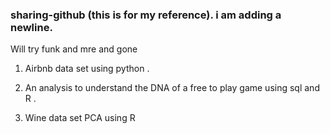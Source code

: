 ### sharing-github (this is for my reference). i am adding a newline.
Will try funk and mre and gone
1. Airbnb data set using python .

2. An analysis to understand the DNA of a free to play game using sql and R .

3. Wine data set PCA using R
